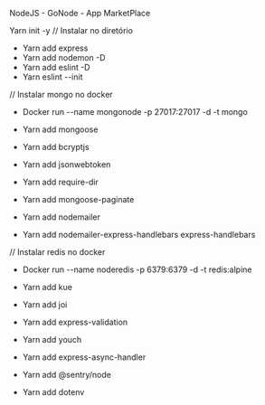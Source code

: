 NodeJS - GoNode - App MarketPlace

Yarn init -y // Instalar no diretório

- Yarn add express
- Yarn add nodemon -D
- Yarn add eslint -D
- Yarn eslint --init

// Instalar mongo no docker

- Docker run --name mongonode -p 27017:27017 -d -t mongo

- Yarn add mongoose
- Yarn add bcryptjs
- Yarn add jsonwebtoken
- Yarn add require-dir
- Yarn add mongoose-paginate
- Yarn add nodemailer
- Yarn add nodemailer-express-handlebars express-handlebars

// Instalar redis no docker

- Docker run --name noderedis -p 6379:6379 -d -t redis:alpine

- Yarn add kue
- Yarn add joi
- Yarn add express-validation
- Yarn add youch
- Yarn add express-async-handler
- Yarn add @sentry/node
- Yarn add dotenv
